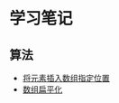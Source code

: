 # 学习笔记

## 算法

- [将元素插入数组指定位置](https://github.com/iloveplus/note/blob/master/insertTagInArray.md)
- [数组扁平化](https://github.com/iloveplus/note/blob/master/flatArray.md)
